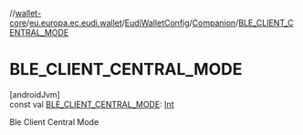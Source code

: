 //[wallet-core](../../../../index.md)/[eu.europa.ec.eudi.wallet](../../index.md)/[EudiWalletConfig](../index.md)/[Companion](index.md)/[BLE_CLIENT_CENTRAL_MODE](-b-l-e_-c-l-i-e-n-t_-c-e-n-t-r-a-l_-m-o-d-e.md)

# BLE_CLIENT_CENTRAL_MODE

[androidJvm]\
const
val [BLE_CLIENT_CENTRAL_MODE](-b-l-e_-c-l-i-e-n-t_-c-e-n-t-r-a-l_-m-o-d-e.md): [Int](https://kotlinlang.org/api/latest/jvm/stdlib/kotlin/-int/index.html)

Ble Client Central Mode

